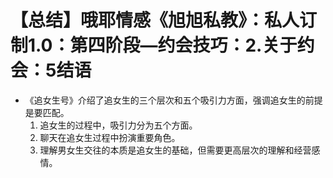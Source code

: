 # 【总结】哦耶情感《旭旭私教》：私人订制1.0：第四阶段—约会技巧：2.关于约会：5结语

-   《追女生号》介绍了追女生的三个层次和五个吸引力方面，强调追女生的前提是要匹配。
    1.  追女生的过程中，吸引力分为五个方面。
    2.  聊天在追女生过程中扮演重要角色。
    3.  理解男女生交往的本质是追女生的基础，但需要更高层次的理解和经营感情。